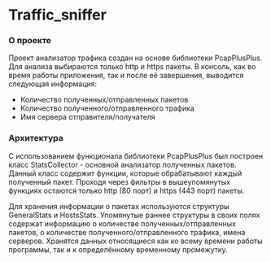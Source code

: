 # Traffic_sniffer

### О проекте

Проект анализатор трафика создан на основе библиотеки PcapPlusPlus. Для анализа выбираются только http и https пакеты.
В консоль, как во время работы приложения, так и после её завершения, выводится следующая информация:
- Количество полученных/отправленных пакетов
- Количество полученного/отправленного трафика
- Имя сервера отправителя/получателя

### Архитектура

С использованием функционала библиотеки PcapPlusPlus был построен класс StatsCollector - основной анализатор полученных пакетов. Данный класс содержит функции, 
которые обрабатывают каждый полученный пакет. Проходя через фильтры в вышеупомянутых функциях остаются только http (80 порт) и https (443 порт) пакеты.

Для хранения информации о пакетах используются структуры GeneralStats и HostsStats. Упомянутые раннее структуры в своих полях содержат информацию о количестве 
полученных/отправленных пакетов, о количестве полученного/отправленного трафика, имена серверов. Хранятся данных относящиеся как ко всему времени работы программы, 
так и к определённому временному промежутку.
